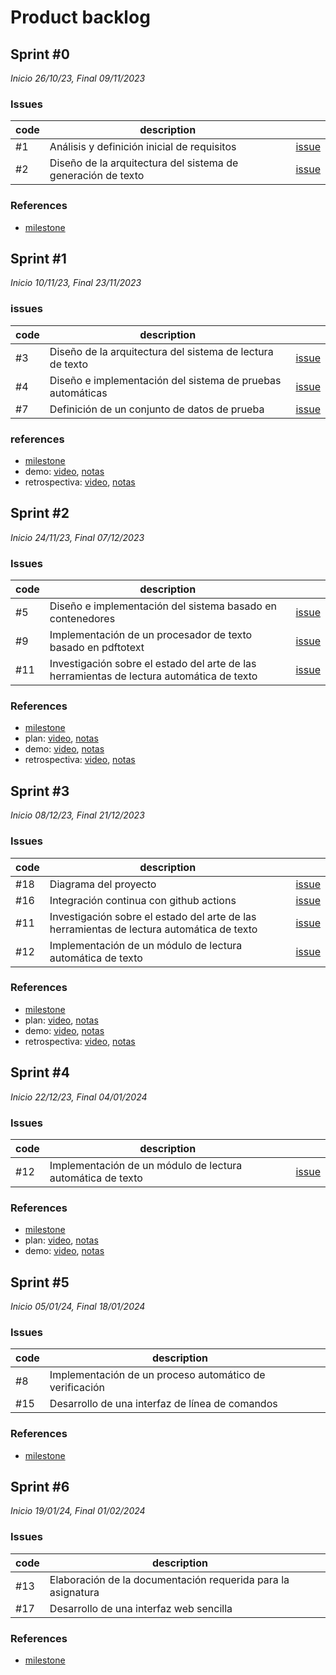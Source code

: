 # Product backlog

## Sprint #0

*Inicio 26/10/23, Final 09/11/2023*

### Issues

| code | description                                                  |                                                                                             |
|------|--------------------------------------------------------------|---------------------------------------------------------------------------------------------|
| #1   | Análisis y definición inicial de requisitos                  | [issue](https://github.com/desarrolla2/viu_47_proyecto_de_ingenieria_del_software/issues/1) |
| #2   | Diseño de la arquitectura del sistema de generación de texto | [issue](https://github.com/desarrolla2/viu_47_proyecto_de_ingenieria_del_software/issues/2) |

### References

* [milestone](https://github.com/desarrolla2/viu_47_proyecto_de_ingenieria_del_software/milestone/1)

## Sprint #1

*Inicio 10/11/23, Final 23/11/2023*

### issues

| code | description                                                |                                                                                             |
|------|------------------------------------------------------------|---------------------------------------------------------------------------------------------|
| #3   | Diseño de la arquitectura del sistema de lectura de texto  | [issue](https://github.com/desarrolla2/viu_47_proyecto_de_ingenieria_del_software/issues/3) |
| #4   | Diseño e implementación del sistema de pruebas automáticas | [issue](https://github.com/desarrolla2/viu_47_proyecto_de_ingenieria_del_software/issues/4) |
| #7   | Definición de un conjunto de datos de prueba               | [issue](https://github.com/desarrolla2/viu_47_proyecto_de_ingenieria_del_software/issues/7) |

### references

* [milestone](https://github.com/desarrolla2/viu_47_proyecto_de_ingenieria_del_software/milestone/2)
* demo: [video](https://youtu.be/BBw-5vUW-qg), [notas](sprint_1/demo.md)
* retrospectiva: [video](https://youtu.be/147mgtOAKNk), [notas](sprint_1/retrospective.md)

## Sprint #2

*Inicio 24/11/23, Final 07/12/2023*

### Issues

| code | description                                                                               |                                                                                              |
|------|-------------------------------------------------------------------------------------------|----------------------------------------------------------------------------------------------|
| #5   | Diseño e implementación del sistema basado en contenedores                                | [issue](https://github.com/desarrolla2/viu_47_proyecto_de_ingenieria_del_software/issues/5)  |
| #9   | Implementación de un procesador de texto basado en pdftotext                              | [issue](https://github.com/desarrolla2/viu_47_proyecto_de_ingenieria_del_software/issues/9)  |
| #11  | Investigación sobre el estado del arte de las herramientas de lectura automática de texto | [issue](https://github.com/desarrolla2/viu_47_proyecto_de_ingenieria_del_software/issues/11) |

### References

* [milestone](https://github.com/desarrolla2/viu_47_proyecto_de_ingenieria_del_software/milestone/3)
* plan: [video](https://youtu.be/lnvkIOcW5Pc), [notas](sprint_2/plan.md)
* demo: [video](https://youtu.be/j9hRxg8sHDc), [notas](sprint_2/demo.md)
* retrospectiva: [video](https://youtu.be/nJFgek1ibr4), [notas](sprint_2/retrospective.md)

## Sprint #3

*Inicio 08/12/23, Final 21/12/2023*

### Issues

| code | description                                                                               |                                                                                              |
|------|-------------------------------------------------------------------------------------------|----------------------------------------------------------------------------------------------|
| #18  | Diagrama del proyecto                                                                     | [issue](https://github.com/desarrolla2/viu_47_proyecto_de_ingenieria_del_software/issues/18) |
| #16  | Integración continua con github actions                                                   | [issue](https://github.com/desarrolla2/viu_47_proyecto_de_ingenieria_del_software/issues/16) |
| #11  | Investigación sobre el estado del arte de las herramientas de lectura automática de texto | [issue](https://github.com/desarrolla2/viu_47_proyecto_de_ingenieria_del_software/issues/11) |
| #12  | Implementación de un módulo de lectura automática de texto                                | [issue](https://github.com/desarrolla2/viu_47_proyecto_de_ingenieria_del_software/issues/12) |

### References

* [milestone](https://github.com/desarrolla2/viu_47_proyecto_de_ingenieria_del_software/milestone/4)
* plan: [video](https://youtu.be/V_sAufMEgDI), [notas](sprint_3/plan.md)
* demo: [video](https://youtu.be/U2yilI_bNGU), [notas](sprint_3/demo.md)
* retrospectiva: [video](https://youtu.be/4sjOyIYCEzc), [notas](sprint_3/retrospective.md)

## Sprint #4

*Inicio 22/12/23, Final 04/01/2024*

### Issues

| code | description                                                |                                                                                              |
|------|------------------------------------------------------------|----------------------------------------------------------------------------------------------|
| #12  | Implementación de un módulo de lectura automática de texto | [issue](https://github.com/desarrolla2/viu_47_proyecto_de_ingenieria_del_software/issues/12) |

### References

* [milestone](https://github.com/desarrolla2/viu_47_proyecto_de_ingenieria_del_software/milestone/5)
* plan: [video](https://youtu.be/ZSU2u2kAsHQ), [notas](sprint_4/plan.md)
* demo: [video](https://youtu.be/C5ynrUXmZBc), [notas](sprint_4/demo.md)

## Sprint #5

*Inicio 05/01/24, Final 18/01/2024*

### Issues

| code | description                                             |                                                                                             |
|------|---------------------------------------------------------|---------------------------------------------------------------------------------------------|
| #8   | Implementación de un proceso automático de verificación |                                                                                             |
| #15  | Desarrollo de una interfaz de línea de comandos         |                                                                                             |

### References

* [milestone](https://github.com/desarrolla2/viu_47_proyecto_de_ingenieria_del_software/milestone/6)

## Sprint #6

*Inicio 19/01/24, Final 01/02/2024*

### Issues

| code | description                                                  |                                                                                             |
|------|--------------------------------------------------------------|---------------------------------------------------------------------------------------------|
| #13  | Elaboración de la documentación requerida para la asignatura |                                                                                             |
| #17  | Desarrollo de una interfaz web sencilla                      |                                                                                             |

### References

* [milestone](https://github.com/desarrolla2/viu_47_proyecto_de_ingenieria_del_software/milestone/7)
